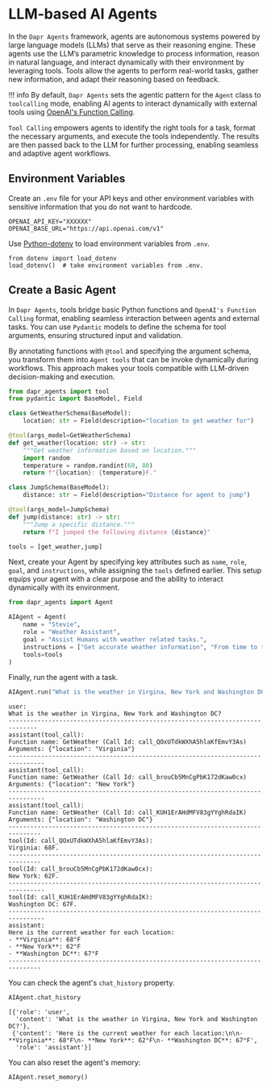 # LLM-based AI Agents

In the `Dapr Agents` framework, agents are autonomous systems powered by large language models (LLMs) that serve as their reasoning engine. These agents use the LLM’s parametric knowledge to process information, reason in natural language, and interact dynamically with their environment by leveraging tools. Tools allow the agents to perform real-world tasks, gather new information, and adapt their reasoning based on feedback.

!!! info
    By default, `Dapr Agents` sets the agentic pattern for the `Agent` class to `toolcalling` mode, enabling AI agents to interact dynamically with external tools using [OpenAI's Function Calling](https://platform.openai.com/docs/guides/function-calling?ref=blog.openthreatresearch.com).

`Tool Calling` empowers agents to identify the right tools for a task, format the necessary arguments, and execute the tools independently. The results are then passed back to the LLM for further processing, enabling seamless and adaptive agent workflows.

## Environment Variables

Create an `.env` file for your API keys and other environment variables with sensitive information that you do not want to hardcode.

```
OPENAI_API_KEY="XXXXXX"
OPENAI_BASE_URL="https://api.openai.com/v1"
```

Use [Python-dotenv](https://pypi.org/project/python-dotenv/) to load environment variables from `.env`.

```
from dotenv import load_dotenv
load_dotenv()  # take environment variables from .env.
```

## Create a Basic Agent

In `Dapr Agents`, tools bridge basic Python functions and `OpenAI's Function Calling` format, enabling seamless interaction between agents and external tasks. You can use `Pydantic` models to define the schema for tool arguments, ensuring structured input and validation.

By annotating functions with `@tool` and specifying the argument schema, you transform them into `Agent tools` that can be invoke dynamically during workflows. This approach makes your tools compatible with LLM-driven decision-making and execution.

```python
from dapr_agents import tool
from pydantic import BaseModel, Field

class GetWeatherSchema(BaseModel):
    location: str = Field(description="location to get weather for")

@tool(args_model=GetWeatherSchema)
def get_weather(location: str) -> str:
    """Get weather information based on location."""
    import random
    temperature = random.randint(60, 80)
    return f"{location}: {temperature}F."

class JumpSchema(BaseModel):
    distance: str = Field(description="Distance for agent to jump")

@tool(args_model=JumpSchema)
def jump(distance: str) -> str:
    """Jump a specific distance."""
    return f"I jumped the following distance {distance}"

tools = [get_weather,jump]
```

Next, create your Agent by specifying key attributes such as `name`, `role`, `goal`, and `instructions`, while assigning the `tools` defined earlier. This setup equips your agent with a clear purpose and the ability to interact dynamically with its environment.

```python
from dapr_agents import Agent

AIAgent = Agent(
    name = "Stevie",
    role = "Weather Assistant",
    goal = "Assist Humans with weather related tasks.",
    instructions = ["Get accurate weather information", "From time to time, you can Jump."],
    tools=tools
)
```

Finally, run the agent with a task.

```python
AIAgent.run("What is the weather in Virgina, New York and Washington DC?")
```

```
user:
What is the weather in Virgina, New York and Washington DC?
------------------------------------------------------------------------------
assistant(tool_call):
Function name: GetWeather (Call Id: call_QOxUTdkWXhA5hlaKfEmvY3As)
Arguments: {"location": "Virginia"}
--------------------------------------------------------------------------------
assistant(tool_call):
Function name: GetWeather (Call Id: call_brouCb5MnCgPbK172dKaw0cx)
Arguments: {"location": "New York"}
--------------------------------------------------------------------------------
assistant(tool_call):
Function name: GetWeather (Call Id: call_KUH1ErAHdMFV83gYYghRdaIK)
Arguments: {"location": "Washington DC"}
-------------------------------------------------------------------------------
tool(Id: call_QOxUTdkWXhA5hlaKfEmvY3As):
Virginia: 68F.
-------------------------------------------------------------------------------
tool(Id: call_brouCb5MnCgPbK172dKaw0cx):
New York: 62F.
--------------------------------------------------------------------------------
tool(Id: call_KUH1ErAHdMFV83gYYghRdaIK):
Washington DC: 67F.
--------------------------------------------------------------------------------
assistant:
Here is the current weather for each location:
- **Virginia**: 68°F
- **New York**: 62°F
- **Washington DC**: 67°F
-------------------------------------------------------------------------------
```

You can check the agent's `chat_history` property.

```python
AIAgent.chat_history
```

```
[{'role': 'user',
  'content': 'What is the weather in Virgina, New York and Washington DC?'},
 {'content': 'Here is the current weather for each location:\n\n- **Virginia**: 68°F\n- **New York**: 62°F\n- **Washington DC**: 67°F',
  'role': 'assistant'}]
```

You can also reset the agent's memory:

```python
AIAgent.reset_memory()
```